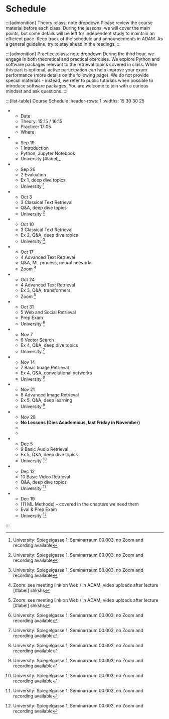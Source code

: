 # Schedule

:::{admonition} Theory
:class: note dropdown
Please review the course material before each class. During the lessons, we will cover the main points, but some details will be left for independent study to maintain an efficient pace. Keep track of the schedule and announcements in ADAM. As a general guideline, try to stay ahead in the readings.
:::

:::{admonition} Practice
:class: note dropdown
During the third hour, we engage in both theoretical and practical exercises. We explore Python and software packages relevant to the retrieval topics covered in class. While this part is optional, active participation can help improve your exam performance (more details on the following page). We do not provide special materials - instead, we refer to public tutorials when possible to introduce software packages. You are welcome to join with a curious mindset and ask questions.
:::




:::{list-table} Course Schedule
:header-rows: 1
:widths: 15 30 30 25

* - Date
  - Theory: 15:15 / 16:15
  - Practice: 17:05
  - Where
* - Sep 19
  - 1 Introduction
  - Python, Jupyter Notebook
  - University [#label]_
* - Sep 26
  - 2 Evaluation
  - Ex 1, deep dive topics
  - University [^1]
* - Oct 3
  - 3 Classical Text Retrieval
  - Q&A, deep dive topics
  - University [^1]
* - Oct 10
  - 3 Classical Text Retrieval
  - Ex 2, Q&A, deep dive topics
  - University [^1]
* - Oct 17
  - 4 Advanced Text Retrieval
  - Q&A, ML process, neural networks
  - Zoom [^2]
* - Oct 24
  - 4 Advanced Text Retrieval
  - Ex 3, Q&A, transformers
  - Zoom [^2]
* - Oct 31
  - 5 Web and Social Retrieval
  - Prep Exam
  - University [^1]
* - Nov 7
  - 6 Vector Search
  - Ex 4, Q&A, deep dive topics
  - University [^1]
* - Nov 14
  - 7 Basic Image Retrieval
  - Ex 4, Q&A, convolutional networks
  - University [^1]
* - Nov 21
  - 8 Advanced Image Retrieval
  - Ex 5, Q&A, deep learning
  - University [^1]
* - Nov 28
  - **No Lessons (Dies Academicus, last Friday in November)**
  - 
  - 
* - Dec 5
  - 9 Basic Audio Retrieval
  - Ex 5, Q&A, deep dive topics
  - University [^1]
* - Dec 12
  - 10 Basic Video Retrieval
  - Q&A, deep dive topics
  - University [^1]
* - Dec 19
  - (11 ML Methods) – covered in the chapters we need them
  - Eval & Prep Exam
  - University [^1]

:::

[^1]: University: Spiegelgasse 1, Seminarraum 00.003, no Zoom and recording available
[^2]: Zoom: see meeting link on Web / in ADAM, video uploads after lecture
[#label] shkshs


